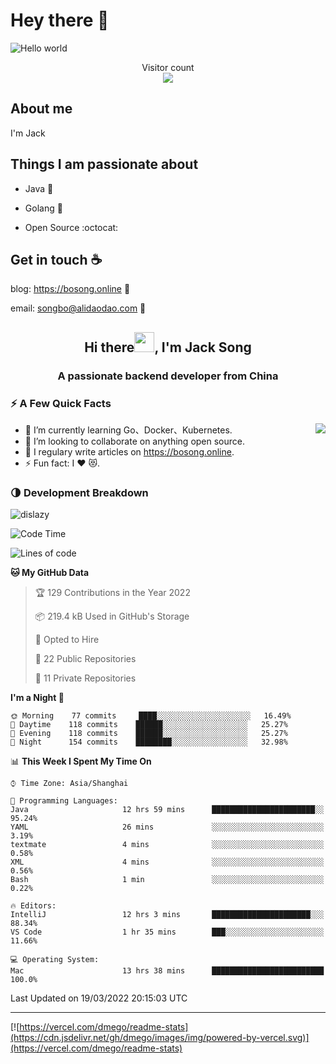 # Hey there :wave:

<img src="https://cdn.jsdelivr.net/gh/dislazy/dislazy@main/dino.gif" alt="Hello world">

<p align="center"> 
  Visitor count<br>
  <img src="https://profile-counter.glitch.me/dislazy/count.svg" />
</p>

## About me

I'm Jack


## Things I am passionate about

- Java :tea:

- Golang 🐻

- Open Source :octocat:


## Get in touch :coffee:


blog: https://bosong.online :link:

email: songbo@alidaodao.com :love_letter:


<h2 align="center">Hi there<img src="https://imagecdn.bosong.online/image/avatar.jpg" height="32" />, I'm Jack Song </h2>
<h3 align="center">A passionate backend developer from China</h3>

### ⚡️ A Few Quick Facts

<img align="right" src="https://readme-stats-dmego.vercel.app/api?username=dislazy&count_private=true&show_icons=true&icon_color=1573B3&hide_title=true&text_color=718096&bg_color=00000000&hide_border=true"/>

<ul>
    <li> 🌱 I’m currently learning Go、Docker、Kubernetes.</li>
    <li> 👯 I’m looking to collaborate on anything open source.</li>
    <li> 📝 I regulary write articles on <a href="https://bosong.online">https://bosong.online</a>.</li>
    <li> ⚡ Fun fact: I ❤️ 😻.</li>
</ul>

### 🌗 Development Breakdown

<img src="https://komarev.com/ghpvc/?username=dislazy" alt="dislazy" />

<!--START_SECTION:waka-->
![Code Time](http://img.shields.io/badge/Code%20Time-1%2C027%20hrs%2039%20mins-blue)

![Lines of code](https://img.shields.io/badge/From%20Hello%20World%20I%27ve%20Written-231%20Thousand%20lines%20of%20code-blue)

**🐱 My GitHub Data** 

> 🏆 129 Contributions in the Year 2022
 > 
> 📦 219.4 kB Used in GitHub's Storage 
 > 
> 💼 Opted to Hire
 > 
> 📜 22 Public Repositories 
 > 
> 🔑 11 Private Repositories  
 > 
**I'm a Night 🦉** 

```text
🌞 Morning    77 commits     ████░░░░░░░░░░░░░░░░░░░░░   16.49% 
🌆 Daytime    118 commits    ██████░░░░░░░░░░░░░░░░░░░   25.27% 
🌃 Evening    118 commits    ██████░░░░░░░░░░░░░░░░░░░   25.27% 
🌙 Night      154 commits    ████████░░░░░░░░░░░░░░░░░   32.98%

```


📊 **This Week I Spent My Time On** 

```text
⌚︎ Time Zone: Asia/Shanghai

💬 Programming Languages: 
Java                     12 hrs 59 mins      ███████████████████████░░   95.24% 
YAML                     26 mins             ░░░░░░░░░░░░░░░░░░░░░░░░░   3.19% 
textmate                 4 mins              ░░░░░░░░░░░░░░░░░░░░░░░░░   0.58% 
XML                      4 mins              ░░░░░░░░░░░░░░░░░░░░░░░░░   0.56% 
Bash                     1 min               ░░░░░░░░░░░░░░░░░░░░░░░░░   0.22%

🔥 Editors: 
IntelliJ                 12 hrs 3 mins       ██████████████████████░░░   88.34% 
VS Code                  1 hr 35 mins        ███░░░░░░░░░░░░░░░░░░░░░░   11.66%

💻 Operating System: 
Mac                      13 hrs 38 mins      █████████████████████████   100.0%

```


 Last Updated on 19/03/2022 20:15:03 UTC
<!--END_SECTION:waka-->

---

[![https://vercel.com/dmego/readme-stats](https://cdn.jsdelivr.net/gh/dmego/images/img/powered-by-vercel.svg)](https://vercel.com/dmego/readme-stats)



